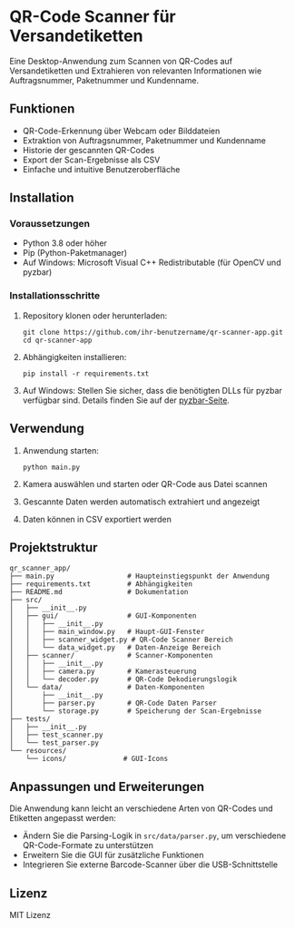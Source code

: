 # QR-Code Scanner für Versandetiketten

Eine Desktop-Anwendung zum Scannen von QR-Codes auf Versandetiketten und Extrahieren von relevanten Informationen wie Auftragsnummer, Paketnummer und Kundenname.

## Funktionen

- QR-Code-Erkennung über Webcam oder Bilddateien
- Extraktion von Auftragsnummer, Paketnummer und Kundenname
- Historie der gescannten QR-Codes
- Export der Scan-Ergebnisse als CSV
- Einfache und intuitive Benutzeroberfläche

## Installation

### Voraussetzungen

- Python 3.8 oder höher
- Pip (Python-Paketmanager)
- Auf Windows: Microsoft Visual C++ Redistributable (für OpenCV und pyzbar)

### Installationsschritte

1. Repository klonen oder herunterladen:
   ```
   git clone https://github.com/ihr-benutzername/qr-scanner-app.git
   cd qr-scanner-app
   ```

2. Abhängigkeiten installieren:
   ```
   pip install -r requirements.txt
   ```

3. Auf Windows: Stellen Sie sicher, dass die benötigten DLLs für pyzbar verfügbar sind. Details finden Sie auf der [pyzbar-Seite](https://github.com/NaturalHistoryMuseum/pyzbar/).

## Verwendung

1. Anwendung starten:
   ```
   python main.py
   ```

2. Kamera auswählen und starten oder QR-Code aus Datei scannen
3. Gescannte Daten werden automatisch extrahiert und angezeigt
4. Daten können in CSV exportiert werden

## Projektstruktur

```
qr_scanner_app/
├── main.py                  # Haupteinstiegspunkt der Anwendung
├── requirements.txt         # Abhängigkeiten
├── README.md                # Dokumentation
├── src/
│   ├── __init__.py
│   ├── gui/                 # GUI-Komponenten
│   │   ├── __init__.py
│   │   ├── main_window.py   # Haupt-GUI-Fenster
│   │   ├── scanner_widget.py # QR-Code Scanner Bereich
│   │   └── data_widget.py   # Daten-Anzeige Bereich
│   ├── scanner/             # Scanner-Komponenten
│   │   ├── __init__.py
│   │   ├── camera.py        # Kamerasteuerung
│   │   └── decoder.py       # QR-Code Dekodierungslogik
│   └── data/                # Daten-Komponenten
│       ├── __init__.py
│       ├── parser.py        # QR-Code Daten Parser
│       └── storage.py       # Speicherung der Scan-Ergebnisse
├── tests/
│   ├── __init__.py
│   ├── test_scanner.py
│   └── test_parser.py
└── resources/
    └── icons/              # GUI-Icons
```

## Anpassungen und Erweiterungen

Die Anwendung kann leicht an verschiedene Arten von QR-Codes und Etiketten angepasst werden:

- Ändern Sie die Parsing-Logik in `src/data/parser.py`, um verschiedene QR-Code-Formate zu unterstützen
- Erweitern Sie die GUI für zusätzliche Funktionen
- Integrieren Sie externe Barcode-Scanner über die USB-Schnittstelle

## Lizenz

MIT Lizenz